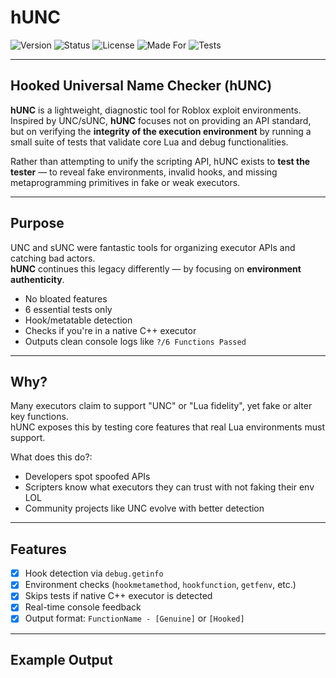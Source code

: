 # hUNC

![Version](https://img.shields.io/badge/version-1.0.0-blue.svg)
![Status](https://img.shields.io/badge/status-active-brightgreen.svg)
![License](https://img.shields.io/github/license/yourusername/hUNC)
![Made For](https://img.shields.io/badge/platform-Roblox-lightgrey)
![Tests](https://img.shields.io/badge/tests-6-critical)

---

## Hooked Universal Name Checker (hUNC)

**hUNC** is a lightweight, diagnostic tool for Roblox exploit environments.  
Inspired by UNC/sUNC, **hUNC** focuses not on providing an API standard, but on verifying the **integrity of the execution environment** by running a small suite of tests that validate core Lua and debug functionalities.

Rather than attempting to unify the scripting API, hUNC exists to **test the tester** — to reveal fake environments, invalid hooks, and missing metaprogramming primitives in fake or weak executors.

---

## Purpose

UNC and sUNC were fantastic tools for organizing executor APIs and catching bad actors.  
**hUNC** continues this legacy differently — by focusing on **environment authenticity**.

- No bloated features
- 6 essential tests only
- Hook/metatable detection
- Checks if you're in a native C++ executor
- Outputs clean console logs like `?/6 Functions Passed`

---

## Why?

Many executors claim to support "UNC" or "Lua fidelity", yet fake or alter key functions.  
hUNC exposes this by testing core features that real Lua environments must support.

What does this do?:

- Developers spot spoofed APIs  
- Scripters know what executors they can trust with not faking their env LOL
- Community projects like UNC evolve with better detection

---

## Features

- [x] Hook detection via `debug.getinfo`
- [x] Environment checks (`hookmetamethod`, `hookfunction`, `getfenv`, etc.)
- [x] Skips tests if native C++ executor is detected
- [x] Real-time console feedback
- [x] Output format: `FunctionName - [Genuine]` or `[Hooked]`

---

## Example Output

